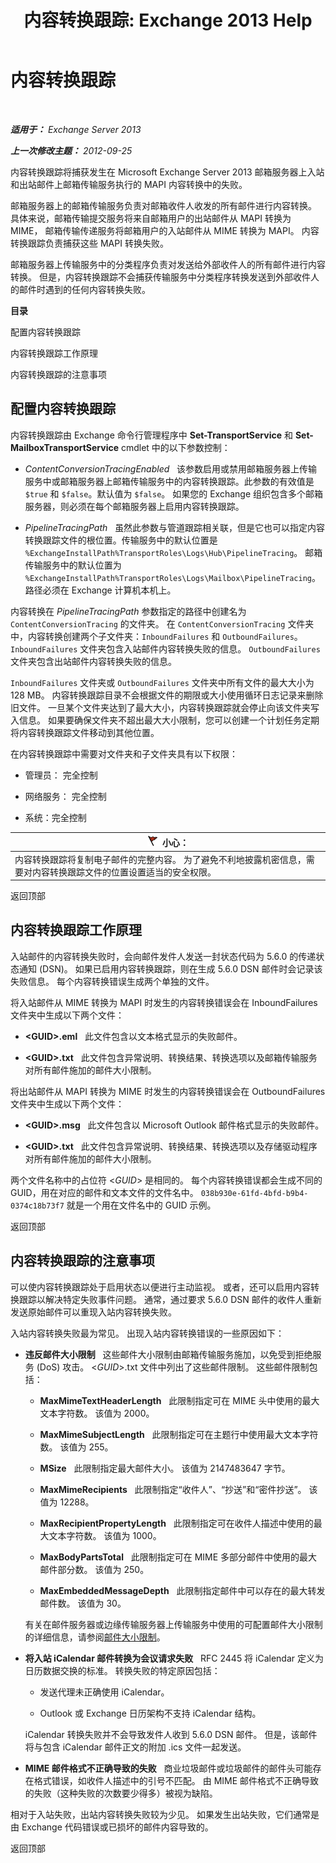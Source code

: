 ﻿---
title: '内容转换跟踪: Exchange 2013 Help'
TOCTitle: 内容转换跟踪
ms:assetid: eb9c7df2-9093-49f9-aa4f-044909bd2225
ms:mtpsurl: https://technet.microsoft.com/zh-cn/library/Bb397226(v=EXCHG.150)
ms:contentKeyID: 50491909
ms.date: 01/11/2018
mtps_version: v=EXCHG.150
ms.translationtype: HT
---

# 内容转换跟踪

 

_**适用于：** Exchange Server 2013_

_**上一次修改主题：** 2012-09-25_

内容转换跟踪将捕获发生在 Microsoft Exchange Server 2013 邮箱服务器上入站和出站邮件上邮箱传输服务执行的 MAPI 内容转换中的失败。

邮箱服务器上的邮箱传输服务负责对邮箱收件人收发的所有邮件进行内容转换。 具体来说，邮箱传输提交服务将来自邮箱用户的出站邮件从 MAPI 转换为 MIME， 邮箱传输传递服务将邮箱用户的入站邮件从 MIME 转换为 MAPI。 内容转换跟踪负责捕获这些 MAPI 转换失败。

邮箱服务器上传输服务中的分类程序负责对发送给外部收件人的所有邮件进行内容转换。 但是，内容转换跟踪不会捕获传输服务中分类程序转换发送到外部收件人的邮件时遇到的任何内容转换失败。

**目录**

配置内容转换跟踪

内容转换跟踪工作原理

内容转换跟踪的注意事项

## 配置内容转换跟踪

内容转换跟踪由 Exchange 命令行管理程序中 **Set-TransportService** 和 **Set-MailboxTransportService** cmdlet 中的以下参数控制：

  - *ContentConversionTracingEnabled*   该参数启用或禁用邮箱服务器上传输服务中或邮箱服务器上邮箱传输服务中的内容转换跟踪。此参数的有效值是 `$true` 和 `$false`。默认值为 `$false`。 如果您的 Exchange 组织包含多个邮箱服务器，则必须在每个邮箱服务器上启用内容转换跟踪。

  - *PipelineTracingPath*   虽然此参数与管道跟踪相关联，但是它也可以指定内容转换跟踪文件的根位置。传输服务中的默认位置是 `%ExchangeInstallPath%TransportRoles\Logs\Hub\PipelineTracing`。 邮箱传输服务中的默认位置为 `%ExchangeInstallPath%TransportRoles\Logs\Mailbox\PipelineTracing`。路径必须在 Exchange 计算机本机上。

内容转换在 *PipelineTracingPath* 参数指定的路径中创建名为 `ContentConversionTracing` 的文件夹。 在 `ContentConversionTracing` 文件夹中，内容转换创建两个子文件夹：`InboundFailures` 和 `OutboundFailures`。 `InboundFailures` 文件夹包含入站邮件内容转换失败的信息。 `OutboundFailures` 文件夹包含出站邮件内容转换失败的信息。

`InboundFailures` 文件夹或 `OutboundFailures` 文件夹中所有文件的最大大小为 128 MB。 内容转换跟踪目录不会根据文件的期限或大小使用循环日志记录来删除旧文件。 一旦某个文件夹达到了最大大小，内容转换跟踪就会停止向该文件夹写入信息。 如果要确保文件夹不超出最大大小限制，您可以创建一个计划任务定期将内容转换跟踪文件移动到其他位置。

在内容转换跟踪中需要对文件夹和子文件夹具有以下权限：

  - 管理员： 完全控制

  - 网络服务： 完全控制

  - 系统：完全控制

<table>
<thead>
<tr class="header">
<th><img src="images/Dd876845.Caution(EXCHG.150).gif" title="小心" alt="小心" />小心：</th>
</tr>
</thead>
<tbody>
<tr class="odd">
<td>内容转换跟踪将复制电子邮件的完整内容。 为了避免不利地披露机密信息，需要对内容转换跟踪文件的位置设置适当的安全权限。</td>
</tr>
</tbody>
</table>


返回顶部

## 内容转换跟踪工作原理

入站邮件的内容转换失败时，会向邮件发件人发送一封状态代码为 5.6.0 的传递状态通知 (DSN)。 如果已启用内容转换跟踪，则在生成 5.6.0 DSN 邮件时会记录该失败信息。 每个内容转换错误生成两个单独的文件。

将入站邮件从 MIME 转换为 MAPI 时发生的内容转换错误会在 InboundFailures 文件夹中生成以下两个文件：

  - **\<GUID\>.eml**   此文件包含以文本格式显示的失败邮件。

  - **\<GUID\>.txt**   此文件包含异常说明、转换结果、转换选项以及邮箱传输服务对所有邮件施加的邮件大小限制。

将出站邮件从 MAPI 转换为 MIME 时发生的内容转换错误会在 OutboundFailures 文件夹中生成以下两个文件：

  - **\<GUID\>.msg**   此文件包含以 Microsoft Outlook 邮件格式显示的失败邮件。

  - **\<GUID\>.txt**   此文件包含异常说明、转换结果、转换选项以及存储驱动程序对所有邮件施加的邮件大小限制。

两个文件名称中的占位符 \<*GUID*\> 是相同的。 每个内容转换错误都会生成不同的 GUID，用在对应的邮件和文本文件的文件名中。 `038b930e-61fd-4bfd-b9b4-0374c18b73f7` 就是一个用在文件名中的 GUID 示例。

返回顶部

## 内容转换跟踪的注意事项

可以使内容转换跟踪处于启用状态以便进行主动监视。 或者，还可以启用内容转换跟踪以解决特定失败事件问题。 通常，通过要求 5.6.0 DSN 邮件的收件人重新发送原始邮件可以重现入站内容转换失败。

入站内容转换失败最为常见。 出现入站内容转换错误的一些原因如下：

  - **违反邮件大小限制**   这些邮件大小限制由邮箱传输服务施加，以免受到拒绝服务 (DoS) 攻击。 \<*GUID*\>.txt 文件中列出了这些邮件限制。 这些邮件限制包括：
    
      - **MaxMimeTextHeaderLength**   此限制指定可在 MIME 头中使用的最大文本字符数。 该值为 2000。
    
      - **MaxMimeSubjectLength**   此限制指定可在主题行中使用最大文本字符数。 该值为 255。
    
      - **MSize**   此限制指定最大邮件大小。 该值为 2147483647 字节。
    
      - **MaxMimeRecipients**   此限制指定“收件人”、“抄送”和“密件抄送”。 该值为 12288。
    
      - **MaxRecipientPropertyLength**   此限制指定可在收件人描述中使用的最大文本字符数。 该值为 1000。
    
      - **MaxBodyPartsTotal**   此限制指定可在 MIME 多部分邮件中使用的最大邮件部分数。 该值为 250。
    
      - **MaxEmbeddedMessageDepth**   此限制指定邮件中可以存在的最大转发邮件数。 该值为 30。
    
    有关在邮件服务器或边缘传输服务器上传输服务中使用的可配置邮件大小限制的详细信息，请参阅[邮件大小限制](message-size-limits-exchange-2013-help.md)。

  - **将入站 iCalendar 邮件转换为会议请求失败**   RFC 2445 将 iCalendar 定义为日历数据交换的标准。 转换失败的特定原因包括：
    
      - 发送代理未正确使用 iCalendar。
    
      - Outlook 或 Exchange 日历架构不支持 iCalendar 结构。
    
    iCalendar 转换失败并不会导致发件人收到 5.6.0 DSN 邮件。 但是，该邮件将与包含 iCalendar 邮件正文的附加 .ics 文件一起发送。

  - **MIME 邮件格式不正确导致的失败**   商业垃圾邮件或垃圾邮件的邮件头可能存在格式错误，如收件人描述中的引号不匹配。 由 MIME 邮件格式不正确导致的失败（这种失败的次数要少得多）被视为缺陷。

相对于入站失败，出站内容转换失败较为少见。 如果发生出站失败，它们通常是由 Exchange 代码错误或已损坏的邮件内容导致的。

返回顶部

